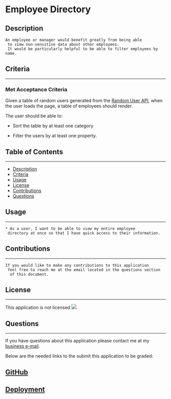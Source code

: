 # Employee Directory
## Description
```
An employee or manager would benefit greatly from being able
 to view non-sensitive data about other employees. 
 It would be particularly helpful to be able to filter employees by name.
```
## Criteria
---
### Met Acceptance Criteria
Given a table of random users generated from the
 [Random User API](https://randomuser.me/), when 
 the user loads the page, a table of employees should render. 

The user should be able to:

  * Sort the table by at least one category

  * Filter the users by at least one property.


## Table of Contents
---

* [Description](#Description)
* [Criteria](#Criteria)
* [Usage](#Usage)
* [License](#License)
* [Contributions](#Contributions)
* [Questions](#Questions)

## Usage
---
```
* As a user, I want to be able to view my entire employee
 directory at once so that I have quick access to their information.
```
## Contributions
---
```
If you would like to make any contributions to this application
 feel free to reach me at the email located in the questions section
  of this document.
```

## License
---
This application is  not licensed <img src="https://img.shields.io/badge/license-Unlicense-blue.svg"></img>

## Questions
---
If you have questions about this application please contact me at my <a href="beyond.committed@gmail.com">business e-mail</a>.

Below are the needed links to the submit this application to be graded:<br>
 ## [GitHub](https://github.com/beyondcommitted/employee_directory)<br>
 ## [Deployment](https://theemployeetable.herokuapp.com/)